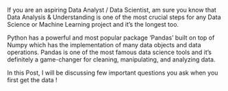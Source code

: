 If you are an aspiring Data Analyst / Data Scientist, am sure you know that Data Analysis & Understanding is one of the most crucial steps for any Data Science or Machine Learning project and it’s the longest too.

Python has a powerful and most popular package ‘Pandas’ built on top of Numpy which has the implementation of many data objects and data operations. Pandas is one of the most famous data science tools and it’s definitely a game-changer for cleaning, manipulating, and analyzing data.

In this Post, I will be discussing few important questions you ask when you first get the data !

